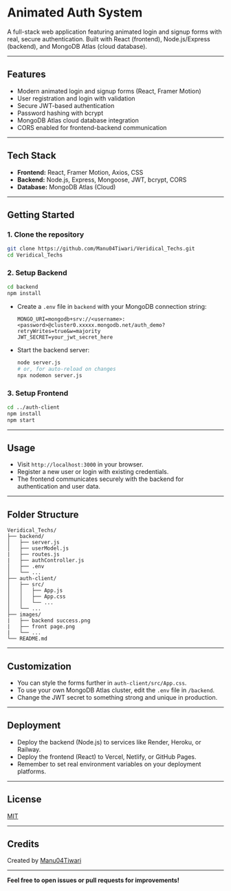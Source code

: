 # Animated Auth System

A full-stack web application featuring animated login and signup forms with real, secure authentication. Built with React (frontend), Node.js/Express (backend), and MongoDB Atlas (cloud database).

---

## Features

- Modern animated login and signup forms (React, Framer Motion)
- User registration and login with validation
- Secure JWT-based authentication
- Password hashing with bcrypt
- MongoDB Atlas cloud database integration
- CORS enabled for frontend-backend communication

---

## Tech Stack

- **Frontend:** React, Framer Motion, Axios, CSS
- **Backend:** Node.js, Express, Mongoose, JWT, bcrypt, CORS
- **Database:** MongoDB Atlas (Cloud)

---

## Getting Started

### 1. Clone the repository

```bash
git clone https://github.com/Manu04Tiwari/Veridical_Techs.git
cd Veridical_Techs
```

### 2. Setup Backend

```bash
cd backend
npm install
```

- Create a `.env` file in `backend` with your MongoDB connection string:
  ```
  MONGO_URI=mongodb+srv://<username>:<password>@cluster0.xxxxx.mongodb.net/auth_demo?retryWrites=true&w=majority
  JWT_SECRET=your_jwt_secret_here
  ```

- Start the backend server:
  ```bash
  node server.js
  # or, for auto-reload on changes
  npx nodemon server.js
  ```

### 3. Setup Frontend

```bash
cd ../auth-client
npm install
npm start
```

---

## Usage

- Visit `http://localhost:3000` in your browser.
- Register a new user or login with existing credentials.
- The frontend communicates securely with the backend for authentication and user data.

---

## Folder Structure

```
Veridical_Techs/
├── backend/
│   ├── server.js
│   ├── userModel.js
|   ├── routes.js
|   ├── authController.js
│   ├── .env
│   └── ...
├── auth-client/
│   ├── src/
│   │   ├── App.js
│   │   ├── App.css
│   │   └── ...
│   └── ...
├── images/
|   ├── backend success.png
|   ├── front page.png
|   └── ...
└── README.md
```

---

## Customization

- You can style the forms further in `auth-client/src/App.css`.
- To use your own MongoDB Atlas cluster, edit the `.env` file in `/backend`.
- Change the JWT secret to something strong and unique in production.

---

## Deployment

- Deploy the backend (Node.js) to services like Render, Heroku, or Railway.
- Deploy the frontend (React) to Vercel, Netlify, or GitHub Pages.
- Remember to set real environment variables on your deployment platforms.

---

## License

[MIT](LICENSE)

---

## Credits

Created by [Manu04Tiwari](https://github.com/Manu04Tiwari)

---

**Feel free to open issues or pull requests for improvements!**
